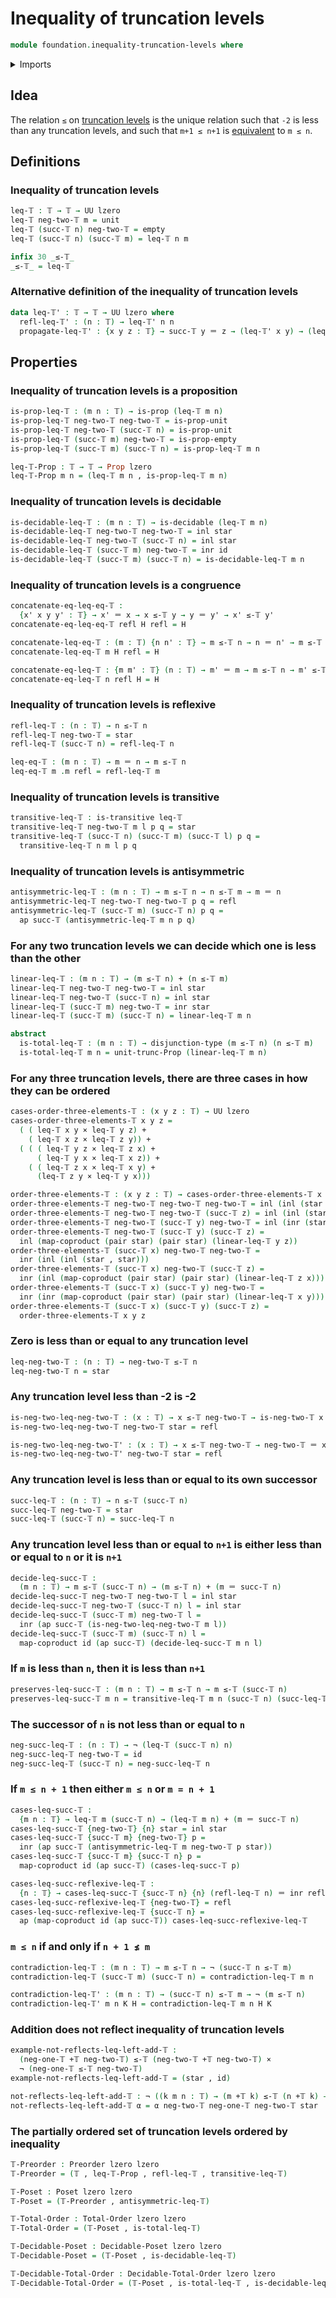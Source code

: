 # Inequality of truncation levels

```agda
module foundation.inequality-truncation-levels where
```

<details><summary>Imports</summary>

```agda
open import foundation.action-on-identifications-functions
open import foundation.addition-truncation-levels
open import foundation.binary-relations
open import foundation.cartesian-product-types
open import foundation.coproduct-types
open import foundation.decidable-types
open import foundation.disjunction
open import foundation.propositional-truncations
open import foundation.dependent-pair-types
open import foundation.empty-types
open import foundation.equality-truncation-levels
open import foundation.function-types
open import foundation.functoriality-coproduct-types
open import foundation.identity-types
open import foundation.negation
open import foundation.propositions
open import foundation.truncation-levels
open import foundation.unit-type
open import foundation.universe-levels

open import order-theory.posets
open import order-theory.decidable-posets
open import order-theory.decidable-total-orders
open import order-theory.total-orders
open import order-theory.preorders
```

</details>

## Idea

The relation `≤` on [truncation levels](foundation-core.truncation-levels.md) is
the unique relation such that `-2` is less than any truncation levels, and such
that `m+1 ≤ n+1` is [equivalent](foundation-core.equivalences.md) to `m ≤ n`.

## Definitions

### Inequality of truncation levels

```agda
leq-𝕋 : 𝕋 → 𝕋 → UU lzero
leq-𝕋 neg-two-𝕋 m = unit
leq-𝕋 (succ-𝕋 n) neg-two-𝕋 = empty
leq-𝕋 (succ-𝕋 n) (succ-𝕋 m) = leq-𝕋 n m

infix 30 _≤-𝕋_
_≤-𝕋_ = leq-𝕋
```

### Alternative definition of the inequality of truncation levels

```agda
data leq-𝕋' : 𝕋 → 𝕋 → UU lzero where
  refl-leq-𝕋' : (n : 𝕋) → leq-𝕋' n n
  propagate-leq-𝕋' : {x y z : 𝕋} → succ-𝕋 y ＝ z → (leq-𝕋' x y) → (leq-𝕋' x z)
```

## Properties

### Inequality of truncation levels is a proposition

```agda
is-prop-leq-𝕋 : (m n : 𝕋) → is-prop (leq-𝕋 m n)
is-prop-leq-𝕋 neg-two-𝕋 neg-two-𝕋 = is-prop-unit
is-prop-leq-𝕋 neg-two-𝕋 (succ-𝕋 n) = is-prop-unit
is-prop-leq-𝕋 (succ-𝕋 m) neg-two-𝕋 = is-prop-empty
is-prop-leq-𝕋 (succ-𝕋 m) (succ-𝕋 n) = is-prop-leq-𝕋 m n

leq-𝕋-Prop : 𝕋 → 𝕋 → Prop lzero
leq-𝕋-Prop m n = (leq-𝕋 m n , is-prop-leq-𝕋 m n)
```

### Inequality of truncation levels is decidable

```agda
is-decidable-leq-𝕋 : (m n : 𝕋) → is-decidable (leq-𝕋 m n)
is-decidable-leq-𝕋 neg-two-𝕋 neg-two-𝕋 = inl star
is-decidable-leq-𝕋 neg-two-𝕋 (succ-𝕋 n) = inl star
is-decidable-leq-𝕋 (succ-𝕋 m) neg-two-𝕋 = inr id
is-decidable-leq-𝕋 (succ-𝕋 m) (succ-𝕋 n) = is-decidable-leq-𝕋 m n
```

### Inequality of truncation levels is a congruence

```agda
concatenate-eq-leq-eq-𝕋 :
  {x' x y y' : 𝕋} → x' ＝ x → x ≤-𝕋 y → y ＝ y' → x' ≤-𝕋 y'
concatenate-eq-leq-eq-𝕋 refl H refl = H

concatenate-leq-eq-𝕋 : (m : 𝕋) {n n' : 𝕋} → m ≤-𝕋 n → n ＝ n' → m ≤-𝕋 n'
concatenate-leq-eq-𝕋 m H refl = H

concatenate-eq-leq-𝕋 : {m m' : 𝕋} (n : 𝕋) → m' ＝ m → m ≤-𝕋 n → m' ≤-𝕋 n
concatenate-eq-leq-𝕋 n refl H = H
```

### Inequality of truncation levels is reflexive

```agda
refl-leq-𝕋 : (n : 𝕋) → n ≤-𝕋 n
refl-leq-𝕋 neg-two-𝕋 = star
refl-leq-𝕋 (succ-𝕋 n) = refl-leq-𝕋 n

leq-eq-𝕋 : (m n : 𝕋) → m ＝ n → m ≤-𝕋 n
leq-eq-𝕋 m .m refl = refl-leq-𝕋 m
```

### Inequality of truncation levels is transitive

```agda
transitive-leq-𝕋 : is-transitive leq-𝕋
transitive-leq-𝕋 neg-two-𝕋 m l p q = star
transitive-leq-𝕋 (succ-𝕋 n) (succ-𝕋 m) (succ-𝕋 l) p q =
  transitive-leq-𝕋 n m l p q
```

### Inequality of truncation levels is antisymmetric

```agda
antisymmetric-leq-𝕋 : (m n : 𝕋) → m ≤-𝕋 n → n ≤-𝕋 m → m ＝ n
antisymmetric-leq-𝕋 neg-two-𝕋 neg-two-𝕋 p q = refl
antisymmetric-leq-𝕋 (succ-𝕋 m) (succ-𝕋 n) p q =
  ap succ-𝕋 (antisymmetric-leq-𝕋 m n p q)
```

### For any two truncation levels we can decide which one is less than the other

```agda
linear-leq-𝕋 : (m n : 𝕋) → (m ≤-𝕋 n) + (n ≤-𝕋 m)
linear-leq-𝕋 neg-two-𝕋 neg-two-𝕋 = inl star
linear-leq-𝕋 neg-two-𝕋 (succ-𝕋 n) = inl star
linear-leq-𝕋 (succ-𝕋 m) neg-two-𝕋 = inr star
linear-leq-𝕋 (succ-𝕋 m) (succ-𝕋 n) = linear-leq-𝕋 m n

abstract
  is-total-leq-𝕋 : (m n : 𝕋) → disjunction-type (m ≤-𝕋 n) (n ≤-𝕋 m)
  is-total-leq-𝕋 m n = unit-trunc-Prop (linear-leq-𝕋 m n)
```

### For any three truncation levels, there are three cases in how they can be ordered

```agda
cases-order-three-elements-𝕋 : (x y z : 𝕋) → UU lzero
cases-order-three-elements-𝕋 x y z =
  ( ( leq-𝕋 x y × leq-𝕋 y z) +
    ( leq-𝕋 x z × leq-𝕋 z y)) +
  ( ( ( leq-𝕋 y z × leq-𝕋 z x) +
      ( leq-𝕋 y x × leq-𝕋 x z)) +
    ( ( leq-𝕋 z x × leq-𝕋 x y) +
      (leq-𝕋 z y × leq-𝕋 y x)))

order-three-elements-𝕋 : (x y z : 𝕋) → cases-order-three-elements-𝕋 x y z
order-three-elements-𝕋 neg-two-𝕋 neg-two-𝕋 neg-two-𝕋 = inl (inl (star , star))
order-three-elements-𝕋 neg-two-𝕋 neg-two-𝕋 (succ-𝕋 z) = inl (inl (star , star))
order-three-elements-𝕋 neg-two-𝕋 (succ-𝕋 y) neg-two-𝕋 = inl (inr (star , star))
order-three-elements-𝕋 neg-two-𝕋 (succ-𝕋 y) (succ-𝕋 z) =
  inl (map-coproduct (pair star) (pair star) (linear-leq-𝕋 y z))
order-three-elements-𝕋 (succ-𝕋 x) neg-two-𝕋 neg-two-𝕋 =
  inr (inl (inl (star , star)))
order-three-elements-𝕋 (succ-𝕋 x) neg-two-𝕋 (succ-𝕋 z) =
  inr (inl (map-coproduct (pair star) (pair star) (linear-leq-𝕋 z x)))
order-three-elements-𝕋 (succ-𝕋 x) (succ-𝕋 y) neg-two-𝕋 =
  inr (inr (map-coproduct (pair star) (pair star) (linear-leq-𝕋 x y)))
order-three-elements-𝕋 (succ-𝕋 x) (succ-𝕋 y) (succ-𝕋 z) =
  order-three-elements-𝕋 x y z
```

### Zero is less than or equal to any truncation level

```agda
leq-neg-two-𝕋 : (n : 𝕋) → neg-two-𝕋 ≤-𝕋 n
leq-neg-two-𝕋 n = star
```

### Any truncation level less than -2 is -2

```agda
is-neg-two-leq-neg-two-𝕋 : (x : 𝕋) → x ≤-𝕋 neg-two-𝕋 → is-neg-two-𝕋 x
is-neg-two-leq-neg-two-𝕋 neg-two-𝕋 star = refl

is-neg-two-leq-neg-two-𝕋' : (x : 𝕋) → x ≤-𝕋 neg-two-𝕋 → neg-two-𝕋 ＝ x
is-neg-two-leq-neg-two-𝕋' neg-two-𝕋 star = refl
```

### Any truncation level is less than or equal to its own successor

```agda
succ-leq-𝕋 : (n : 𝕋) → n ≤-𝕋 (succ-𝕋 n)
succ-leq-𝕋 neg-two-𝕋 = star
succ-leq-𝕋 (succ-𝕋 n) = succ-leq-𝕋 n
```

### Any truncation level less than or equal to `n+1` is either less than or equal to `n` or it is `n+1`

```agda
decide-leq-succ-𝕋 :
  (m n : 𝕋) → m ≤-𝕋 (succ-𝕋 n) → (m ≤-𝕋 n) + (m ＝ succ-𝕋 n)
decide-leq-succ-𝕋 neg-two-𝕋 neg-two-𝕋 l = inl star
decide-leq-succ-𝕋 neg-two-𝕋 (succ-𝕋 n) l = inl star
decide-leq-succ-𝕋 (succ-𝕋 m) neg-two-𝕋 l =
  inr (ap succ-𝕋 (is-neg-two-leq-neg-two-𝕋 m l))
decide-leq-succ-𝕋 (succ-𝕋 m) (succ-𝕋 n) l =
  map-coproduct id (ap succ-𝕋) (decide-leq-succ-𝕋 m n l)
```

### If `m` is less than `n`, then it is less than `n+1`

```agda
preserves-leq-succ-𝕋 : (m n : 𝕋) → m ≤-𝕋 n → m ≤-𝕋 (succ-𝕋 n)
preserves-leq-succ-𝕋 m n = transitive-leq-𝕋 m n (succ-𝕋 n) (succ-leq-𝕋 n)
```

### The successor of `n` is not less than or equal to `n`

```agda
neg-succ-leq-𝕋 : (n : 𝕋) → ¬ (leq-𝕋 (succ-𝕋 n) n)
neg-succ-leq-𝕋 neg-two-𝕋 = id
neg-succ-leq-𝕋 (succ-𝕋 n) = neg-succ-leq-𝕋 n
```

### If `m ≤ n + 1` then either `m ≤ n` or `m = n + 1`

```agda
cases-leq-succ-𝕋 :
  {m n : 𝕋} → leq-𝕋 m (succ-𝕋 n) → (leq-𝕋 m n) + (m ＝ succ-𝕋 n)
cases-leq-succ-𝕋 {neg-two-𝕋} {n} star = inl star
cases-leq-succ-𝕋 {succ-𝕋 m} {neg-two-𝕋} p =
  inr (ap succ-𝕋 (antisymmetric-leq-𝕋 m neg-two-𝕋 p star))
cases-leq-succ-𝕋 {succ-𝕋 m} {succ-𝕋 n} p =
  map-coproduct id (ap succ-𝕋) (cases-leq-succ-𝕋 p)

cases-leq-succ-reflexive-leq-𝕋 :
  {n : 𝕋} → cases-leq-succ-𝕋 {succ-𝕋 n} {n} (refl-leq-𝕋 n) ＝ inr refl
cases-leq-succ-reflexive-leq-𝕋 {neg-two-𝕋} = refl
cases-leq-succ-reflexive-leq-𝕋 {succ-𝕋 n} =
  ap (map-coproduct id (ap succ-𝕋)) cases-leq-succ-reflexive-leq-𝕋
```

### `m ≤ n` if and only if `n + 1 ≰ m`

```agda
contradiction-leq-𝕋 : (m n : 𝕋) → m ≤-𝕋 n → ¬ (succ-𝕋 n ≤-𝕋 m)
contradiction-leq-𝕋 (succ-𝕋 m) (succ-𝕋 n) = contradiction-leq-𝕋 m n

contradiction-leq-𝕋' : (m n : 𝕋) → (succ-𝕋 n) ≤-𝕋 m → ¬ (m ≤-𝕋 n)
contradiction-leq-𝕋' m n K H = contradiction-leq-𝕋 m n H K
```

### Addition does not reflect inequality of truncation levels

```agda
example-not-reflects-leq-left-add-𝕋 :
  (neg-one-𝕋 +𝕋 neg-two-𝕋) ≤-𝕋 (neg-two-𝕋 +𝕋 neg-two-𝕋) ×
  ¬ (neg-one-𝕋 ≤-𝕋 neg-two-𝕋)
example-not-reflects-leq-left-add-𝕋 = (star , id)

not-reflects-leq-left-add-𝕋 : ¬ ((k m n : 𝕋) → (m +𝕋 k) ≤-𝕋 (n +𝕋 k) → m ≤-𝕋 n)
not-reflects-leq-left-add-𝕋 α = α neg-two-𝕋 neg-one-𝕋 neg-two-𝕋 star
```

### The partially ordered set of truncation levels ordered by inequality

```agda
𝕋-Preorder : Preorder lzero lzero
𝕋-Preorder = (𝕋 , leq-𝕋-Prop , refl-leq-𝕋 , transitive-leq-𝕋)

𝕋-Poset : Poset lzero lzero
𝕋-Poset = (𝕋-Preorder , antisymmetric-leq-𝕋)

𝕋-Total-Order : Total-Order lzero lzero
𝕋-Total-Order = (𝕋-Poset , is-total-leq-𝕋)

𝕋-Decidable-Poset : Decidable-Poset lzero lzero
𝕋-Decidable-Poset = (𝕋-Poset , is-decidable-leq-𝕋)

𝕋-Decidable-Total-Order : Decidable-Total-Order lzero lzero
𝕋-Decidable-Total-Order = (𝕋-Poset , is-total-leq-𝕋 , is-decidable-leq-𝕋)
```
